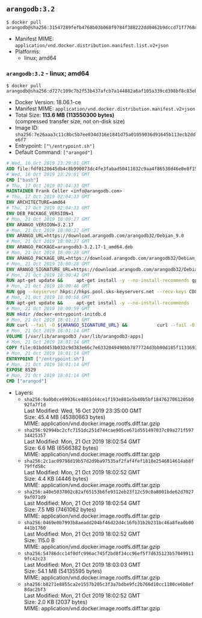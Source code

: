## `arangodb:3.2`

```console
$ docker pull arangodb@sha256:31547289fefb4768b03b068f9784f388222dd0462b9dccd71f7768d8959095c8
```

-	Manifest MIME: `application/vnd.docker.distribution.manifest.list.v2+json`
-	Platforms:
	-	linux; amd64

### `arangodb:3.2` - linux; amd64

```console
$ docker pull arangodb@sha256:d727c109c7b2f53b437afcb7a144882a6af105a339cd398bf8c83eb10baa042f
```

-	Docker Version: 18.06.1-ce
-	Manifest MIME: `application/vnd.docker.distribution.manifest.v2+json`
-	Total Size: **113.6 MB (113550300 bytes)**  
	(compressed transfer size, not on-disk size)
-	Image ID: `sha256:7e26aaa3c11c8bc5b7ee034d316e1841d75a01059036d91645b113ecb2dde6f7`
-	Entrypoint: `["\/entrypoint.sh"]`
-	Default Command: `["arangod"]`

```dockerfile
# Wed, 16 Oct 2019 23:29:01 GMT
ADD file:fdf0128645db4c8b990073dc4fe3fabad50411032c9aa4f86538d46e0e8f158f in / 
# Wed, 16 Oct 2019 23:29:01 GMT
CMD ["bash"]
# Thu, 17 Oct 2019 02:04:33 GMT
MAINTAINER Frank Celler <info@arangodb.com>
# Thu, 17 Oct 2019 02:04:33 GMT
ENV ARCHITECTURE=amd64
# Thu, 17 Oct 2019 02:04:33 GMT
ENV DEB_PACKAGE_VERSION=1
# Mon, 21 Oct 2019 18:00:27 GMT
ENV ARANGO_VERSION=3.2.17
# Mon, 21 Oct 2019 18:00:27 GMT
ENV ARANGO_URL=https://download.arangodb.com/arangodb32/Debian_9.0
# Mon, 21 Oct 2019 18:00:27 GMT
ENV ARANGO_PACKAGE=arangodb3-3.2.17-1_amd64.deb
# Mon, 21 Oct 2019 18:00:28 GMT
ENV ARANGO_PACKAGE_URL=https://download.arangodb.com/arangodb32/Debian_9.0/amd64/arangodb3-3.2.17-1_amd64.deb
# Mon, 21 Oct 2019 18:00:28 GMT
ENV ARANGO_SIGNATURE_URL=https://download.arangodb.com/arangodb32/Debian_9.0/amd64/arangodb3-3.2.17-1_amd64.deb.asc
# Mon, 21 Oct 2019 18:00:42 GMT
RUN apt-get update &&     apt-get install -y --no-install-recommends gpg dirmngr     &&     rm -rf /var/lib/apt/lists/*
# Mon, 21 Oct 2019 18:00:46 GMT
RUN gpg --keyserver hkps://hkps.pool.sks-keyservers.net --recv-keys CD8CB0F1E0AD5B52E93F41E7EA93F5E56E751E9B
# Mon, 21 Oct 2019 18:00:58 GMT
RUN apt-get update &&     apt-get install -y --no-install-recommends         libjemalloc1         ca-certificates         pwgen         curl         numactl     &&     rm -rf /var/lib/apt/lists/*
# Mon, 21 Oct 2019 18:00:59 GMT
RUN mkdir /docker-entrypoint-initdb.d
# Mon, 21 Oct 2019 18:01:13 GMT
RUN curl --fail -O ${ARANGO_SIGNATURE_URL} &&           curl --fail -O ${ARANGO_PACKAGE_URL} &&             gpg --verify ${ARANGO_PACKAGE}.asc &&     (echo arangodb3 arangodb3/password password test | debconf-set-selections) &&     (echo arangodb3 arangodb3/password_again password test | debconf-set-selections) &&     DEBIAN_FRONTEND="noninteractive" dpkg -i ${ARANGO_PACKAGE} &&     rm -rf /var/lib/arangodb3/* &&     sed -ri         -e 's!127\.0\.0\.1!0.0.0.0!g'         -e 's!^(file\s*=).*!\1 -!'         -e 's!^\s*uid\s*=.*!!'         /etc/arangodb3/arangod.conf     && chgrp 0 /var/lib/arangodb3 /var/lib/arangodb3-apps     && chmod 775 /var/lib/arangodb3 /var/lib/arangodb3-apps     &&     rm -f ${ARANGO_PACKAGE}*
# Mon, 21 Oct 2019 18:01:14 GMT
VOLUME [/var/lib/arangodb3 /var/lib/arangodb3-apps]
# Mon, 21 Oct 2019 18:01:14 GMT
COPY file:01bdd453b032c9d383e66c7e6332049490bb7877724d3bb90d185f11336934d2 in /entrypoint.sh 
# Mon, 21 Oct 2019 18:01:14 GMT
ENTRYPOINT ["/entrypoint.sh"]
# Mon, 21 Oct 2019 18:01:14 GMT
EXPOSE 8529
# Mon, 21 Oct 2019 18:01:14 GMT
CMD ["arangod"]
```

-	Layers:
	-	`sha256:9a0b0ce99936ce4861d44ce1f193e881e5b40b5bf1847627061205b092fa7f1d`  
		Last Modified: Wed, 16 Oct 2019 23:35:00 GMT  
		Size: 45.4 MB (45380663 bytes)  
		MIME: application/vnd.docker.image.rootfs.diff.tar.gzip
	-	`sha256:92994bc2cfc7151dc251d744cae905ce671d551497037c09a271f59734425357`  
		Last Modified: Mon, 21 Oct 2019 18:02:54 GMT  
		Size: 6.6 MB (6566382 bytes)  
		MIME: application/vnd.docker.image.rootfs.diff.tar.gzip
	-	`sha256:2c1ac09798d19b57d2d9ba97535af2faf4fef1818e2546814614ab8f79ffd58c`  
		Last Modified: Mon, 21 Oct 2019 18:02:52 GMT  
		Size: 4.4 KB (4446 bytes)  
		MIME: application/vnd.docker.image.rootfs.diff.tar.gzip
	-	`sha256:a40e5037002c82af65153b6fe9312eb23f12c59c0a8001bde62d70279af071d9`  
		Last Modified: Mon, 21 Oct 2019 18:02:54 GMT  
		Size: 7.5 MB (7461062 bytes)  
		MIME: application/vnd.docker.image.rootfs.diff.tar.gzip
	-	`sha256:0469e0b7993b8aeadd204bf46d22d4c16fb31b2b231bc46a8fea0b00441b1760`  
		Last Modified: Mon, 21 Oct 2019 18:02:52 GMT  
		Size: 115.0 B  
		MIME: application/vnd.docker.image.rootfs.diff.tar.gzip
	-	`sha256:54786dcc14f0dfc996ac745f2bd8f34cc96ef5f7d635123b570499119fc42c23`  
		Last Modified: Mon, 21 Oct 2019 18:03:03 GMT  
		Size: 54.1 MB (54135595 bytes)  
		MIME: application/vnd.docker.image.rootfs.diff.tar.gzip
	-	`sha256:b8271e8855ca2e1557b205c3f3a7bdbe9fc2b766d10cc1180ce6b8ef8dac2bf3`  
		Last Modified: Mon, 21 Oct 2019 18:02:52 GMT  
		Size: 2.0 KB (2037 bytes)  
		MIME: application/vnd.docker.image.rootfs.diff.tar.gzip
